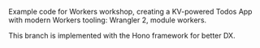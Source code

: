 Example code for Workers workshop, creating a KV-powered Todos App with modern Workers tooling: Wrangler 2, module workers.

This branch is implemented with the Hono framework for better DX.